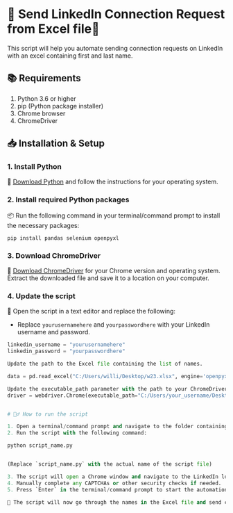 # 🌟 Send LinkedIn Connection Request from Excel file🌟

This script will help you automate sending connection requests on LinkedIn with an excel containing first and last name. 

## 📚 Requirements

1. Python 3.6 or higher
2. pip (Python package installer)
3. Chrome browser
4. ChromeDriver

## 📥 Installation & Setup

### 1. Install Python

🔗 [Download Python](https://www.python.org/downloads/) and follow the instructions for your operating system.

### 2. Install required Python packages

📦 Run the following command in your terminal/command prompt to install the necessary packages:
```
pip install pandas selenium openpyxl
```

### 3. Download ChromeDriver

🔗 [Download ChromeDriver](https://sites.google.com/a/chromium.org/chromedriver/downloads) for your Chrome version and operating system. Extract the downloaded file and save it to a location on your computer.

### 4. Update the script

📝 Open the script in a text editor and replace the following:

- Replace `yourusernamehere` and `yourpasswordhere` with your LinkedIn username and password.

```python
linkedin_username = "yourusernamehere"
linkedin_password = "yourpasswordhere"

Update the path to the Excel file containing the list of names.

data = pd.read_excel("C:/Users/willi/Desktop/w23.xlsx", engine='openpyxl')

Update the executable_path parameter with the path to your ChromeDriver.
driver = webdriver.Chrome(executable_path="C:/Users/your_username/Desktop/chromedriver.exe", options=options)


# 🏃‍♂️ How to run the script

1. Open a terminal/command prompt and navigate to the folder containing the script.
2. Run the script with the following command:

python script_name.py


(Replace `script_name.py` with the actual name of the script file)

3. The script will open a Chrome window and navigate to the LinkedIn login page.
4. Manually complete any CAPTCHAs or other security checks if needed.
5. Press `Enter` in the terminal/command prompt to start the automation process.

🎉 The script will now go through the names in the Excel file and send connection requests on LinkedIn. Enjoy your automated connections! 🤖


